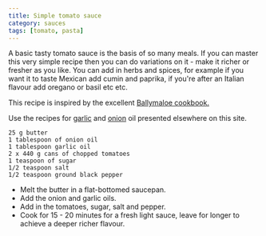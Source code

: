 ```yaml
---
title: Simple tomato sauce
category: sauces
tags: [tomato, pasta]
---
```

A basic tasty tomato sauce is the basis of so many meals. If you can master this very simple recipe then you can do variations on it - make it richer or fresher as you like. You can add in herbs and spices, for example if you want it to taste Mexican add cumin and paprika, if you're after an Italian flavour add oregano or basil etc etc. 

This recipe is inspired by the excellent [Ballymaloe cookbook.](http://www.ballymaloeshop.ie/index.php/the-ballymaloe-cookbook-hardcover.html)

Use the recipes for [garlic](https://fodblog.github.io/2017/garlic_oil/) and [onion](https://fodblog.github.io/2017/onion_oil/) oil presented elsewhere on this site.

	25 g butter
	1 tablespoon of onion oil
	1 tablespoon garlic oil
	2 x 440 g cans of chopped tomatoes
	1 teaspoon of sugar
	1/2 teaspoon salt
	1/2 teaspoon ground black pepper
	
* Melt the butter in a flat-bottomed saucepan.
* Add the onion and garlic oils. 
* Add in the tomatoes, sugar, salt and pepper.
* Cook for 15 - 20 minutes for a fresh light sauce, leave for longer to achieve a deeper richer flavour.
